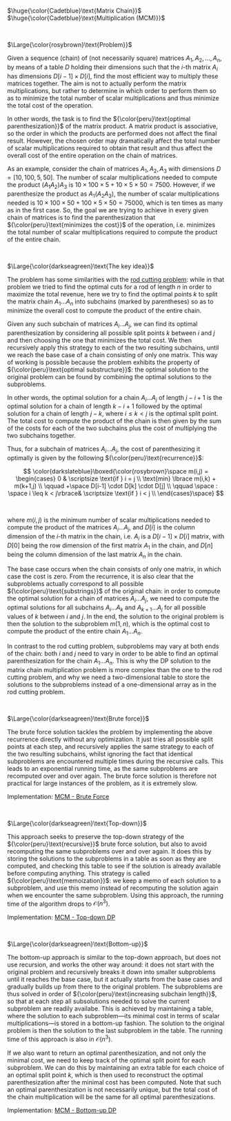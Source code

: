 $\huge{\color{Cadetblue}\text{Matrix Chain}}$  
$\huge{\color{Cadetblue}\text{Multiplication (MCM)}}$

<br />

$\Large{\color{rosybrown}\text{Problem}}$

Given a sequence (chain) of (not necessarily square) matrices $A_1, A_2, \dots, A_n$, by means of a table $D$ holding their dimensions such that the $i$-th matrix $A_i$ has dimensions $D[i-1] \times D[i]$, find the most efficient way to multiply these matrices together. The aim is not to actually perform the matrix multiplications, but rather to determine in which order to perform them so as to minimize the total number of scalar multiplications and thus minimize the total cost of the operation.  

In other words, the task is to find the ${\color{peru}\text{optimal parenthesization}}$ of the matrix product. A matrix product is associative, so the order in which the products are performed does not affect the final result. However, the chosen order may dramatically affect the total number of scalar multiplications required to obtain that result and thus affect the overall cost of the entire operation on the chain of matrices.

As an example, consider the chain of matrices $A_1, A_2, A_3$ with dimensions $D = [10, 100, 5, 50]$. The number of scalar multiplications needed to compute the product $(A_1 A_2) A_3$ is $10 \times 100 \times 5 + 10 \times 5 \times 50 = 7500$. However, if we parenthesize the product as $A_1 (A_2 A_3)$, the number of scalar multiplications needed is $10 \times 100 \times 50 + 100 \times 5 \times 50 = 75000$, which is ten times as many as in the first case. So, the goal we are trying to achieve in every given chain of matrices is to find the parenthesization that ${\color{peru}\text{minimizes the cost}}$ of the operation, i.e. minimizes the total number of scalar multiplications required to compute the product of the entire chain.

<br />

$\Large{\color{darkseagreen}\text{The key idea}}$

The problem has some similarities with the [rod cutting problem](https://github.com/pl3onasm/CLRS/tree/main/algorithms/dynamic-programming/rod-cutting): while in that problem we tried to find the optimal cuts for a rod of length $n$ in order to maximize the total revenue, here we try to find the optimal points $k$ to split the matrix chain $A_1 \dots A_n$ into subchains (marked by parentheses) so as to minimize the overall cost to compute the product of the entire chain.  

Given any such subchain of matrices $A_i \dots A_j$, we can find its optimal parenthesization by considering all possible split points $k$ between $i$ and $j$ and then choosing the one that minimizes the total cost. We then recursively apply this strategy to each of the two resulting subchains, until we reach the base case of a chain consisting of only one matrix. This way of working is possible because the problem exhibits the property of ${\color{peru}\text{optimal substructure}}$: the optimal solution to the original problem can be found by combining the optimal solutions to the subproblems.

In other words, the optimal solution for a chain $A_i \dots A_j$ of length $j - i + 1$ is the optimal solution for a chain of length $k - i + 1$ followed by the optimal solution for a chain of length $j - k$, where $i\leq k < j$ is the optimal split point. The total cost to compute the product of the chain is then given by the sum of the costs for each of the two subchains plus the cost of multiplying the two subchains together.  

Thus, for a subchain of matrices $A_i \dots A_j$, the cost of parenthesizing it optimally is given by the following ${\color{peru}\text{recurrence}}$:
<br />

$$
\color{darkslateblue}\boxed{\color{rosybrown}\space
m(i,j) =
\begin{cases}
0 & \scriptsize \text{if } i = j  \\
\text{min} \lbrace m(i,k) + m(k+1,j) \\
\qquad  +\space D[i-1] \cdot D[k] \cdot D[j] \\
\qquad \space : \space i \leq k < j\rbrace& \scriptsize \text{if } i < j  \\
\end{cases}\space}
$$

<br />

where $m(i,j)$ is the minimum number of scalar multiplications needed to compute the product of the matrices $A_i \dots A_j$, and $D[i]$ is the column dimension of the $i$-th matrix in the chain, i.e. $A_i$ is a $D[i-1] \times D[i]$ matrix, with $D[0]$ being the row dimension of the first matrix $A_1$ in the chain, and $D[n]$ being the column dimension of the last matrix $A_n$ in the chain.

The base case occurs when the chain consists of only one matrix, in which case the cost is zero. From the recurrence, it is also clear that the subproblems actually correspond to all possible ${\color{peru}\text{substrings}}$ of the original chain: in order to compute the optimal solution for a chain of matrices $A_i \dots A_j$, we need to compute the optimal solutions for all subchains $A_i \dots A_k$ and $A_{k+1} \dots A_j$ for all possible values of $k$ between $i$ and $j$. In the end, the solution to the original problem is then the solution to the subproblem $m(1,n)$, which is the optimal cost to compute the product of the entire chain $A_1 \dots A_n$.  

In contrast to the rod cutting problem, subproblems may vary at both ends of the chain: both $i$ and $j$ need to vary in order to be able to find an optimal parenthesization for the chain $A_1 \dots A_n$. This is why the DP solution to the matrix chain multiplication problem is more complex than the one to the rod cutting problem, and why we need a two-dimensional table to store the solutions to the subproblems instead of a one-dimensional array as in the rod cutting problem.  

<br />

$\Large{\color{darkseagreen}\text{Brute force}}$

The brute force solution tackles the problem by implementing the above recurrence directly without any optimization. It just tries all possible split points at each step, and recursively applies the same strategy to each of the two resulting subchains, whilst ignoring the fact that identical subproblems are encountered multiple times during the recursive calls. This leads to an exponential running time, as the same subproblems are recomputed over and over again. The brute force solution is therefore not practical for large instances of the problem, as it is extremely slow.

Implementation: [MCM - Brute Force](https://github.com/pl3onasm/Algorithms/tree/main/algorithms/dynamic-programming/matrix-chain-mult/mcm-1.c)

<br />
 
$\Large{\color{darkseagreen}\text{Top-down}}$

This approach seeks to preserve the top-down strategy of the ${\color{peru}\text{recursive}}$ brute force solution, but also to avoid recomputing the same subproblems over and over again. It does this by storing the solutions to the subproblems in a table as soon as they are computed, and checking this table to see if the solution is already available before computing anything. This strategy is called ${\color{peru}\text{memoization}}$: we keep a memo of each solution to a subproblem, and use this memo instead of recomputing the solution again when we encounter the same subproblem. Using this approach, the running time of the algorithm drops to $\mathcal{O}(n^3)$.  

Implementation: [MCM - Top-down DP](https://github.com/pl3onasm/Algorithms/tree/main/algorithms/dynamic-programming/matrix-chain-mult/mcm-2.c)

<br />

$\Large{\color{darkseagreen}\text{Bottom-up}}$

The bottom-up approach is similar to the top-down approach, but does not use recursion, and works the other way around: it does not start with the original problem and recursively breaks it down into smaller subproblems until it reaches the base case, but it actually starts from the base cases and gradually builds up from there to the original problem. The subproblems are thus solved in order of ${\color{peru}\text{increasing subchain length}}$, so that at each step all subsolutions needed to solve the current subproblem are readily availabe. This is achieved by maintaining a table, where the solution to each subproblem—its minimal cost in terms of scalar multiplications—is stored in a bottom-up fashion. The solution to the original problem is then the solution to the last subproblem in the table. The running time of this approach is also in $\mathcal{O}(n^3)$.

If we also want to return an optimal parenthesization, and not only the minimal cost, we need to keep track of the optimal split point for each subproblem. We can do this by maintaining an extra table for each choice of an optimal split point $k$, which is then used to reconstruct the optimal parenthesization after the minimal cost has been computed. Note that such an optimal parenthesization is not necessarily unique, but the total cost of the chain multiplication will be the same for all optimal parenthesizations.

Implementation: [MCM - Bottom-up DP](https://github.com/pl3onasm/Algorithms/tree/main/algorithms/dynamic-programming/matrix-chain-mult/mcm-3.c)
